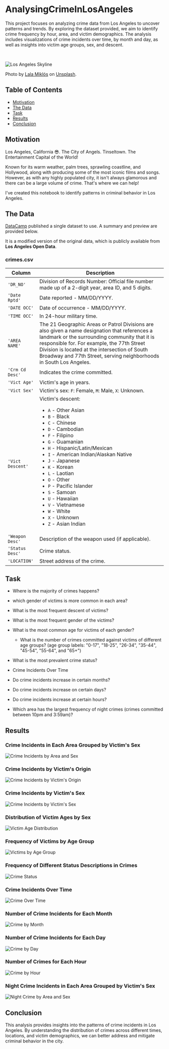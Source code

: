 # AnalysingCrimeInLosAngeles
This project focuses on analyzing crime data from Los Angeles to uncover patterns and trends. By exploring the dataset provided, we aim to identify crime frequency by hour, area, and victim demographics. The analysis includes visualizations of crime incidents over time, by month and day, as well as insights into victim age groups, sex, and descent.

<br>

![Los Angeles Skyline](https://images.unsplash.com/photo-1619083382085-9452906b7157?q=80&w=2064&auto=format&fit=crop&ixlib=rb-4.0.3&ixid=M3wxMjA3fDB8MHxwaG90by1wYWdlfHx8fGVufDB8fHx8fA%3D%3D)

Photo by [Lala Miklós](https://unsplash.com/@lalamiklos024) on [Unsplash](https://unsplash.com).

## Table of Contents
- [Motivation](#motivation)
- [The Data](#the-data)
- [Task](#task)
- [Results](#results)
- [Conclusion](#conclusion)

## Motivation

Los Angeles, California 😎. The City of Angels. Tinseltown. The Entertainment Capital of the World! 

Known for its warm weather, palm trees, sprawling coastline, and Hollywood, along with producing some of the most iconic films and songs. However, as with any highly populated city, it isn't always glamorous and there can be a large volume of crime. That's where we can help!

I've created this notebook to identify patterns in criminal behavior in Los Angeles.

## The Data

[DataCamp](https://app.datacamp.com/) published a single dataset to use. A summary and preview are provided below.

It is a modified version of the original data, which is publicly available from **Los Angeles Open Data**.

### crimes.csv

| Column        | Description                                                                                                                   |
|---------------|-------------------------------------------------------------------------------------------------------------------------------|
| `'DR_NO'`     | Division of Records Number: Official file number made up of a 2-digit year, area ID, and 5 digits.                            |
| `'Date Rptd'` | Date reported - MM/DD/YYYY.                                                                                                   |
| `'DATE OCC'`  | Date of occurrence - MM/DD/YYYY.                                                                                              |
| `'TIME OCC'`  | In 24-hour military time.                                                                                                     |
| `'AREA NAME'` | The 21 Geographic Areas or Patrol Divisions are also given a name designation that references a landmark or the surrounding community that it is responsible for. For example, the 77th Street Division is located at the intersection of South Broadway and 77th Street, serving neighborhoods in South Los Angeles. |
| `'Crm Cd Desc'` | Indicates the crime committed.                                                                                                |
| `'Vict Age'`  | Victim's age in years.                                                                                                        |
| `'Vict Sex'`  | Victim's sex: `F`: Female, `M`: Male, `X`: Unknown.                                                                           |
| `'Vict Descent'` | Victim's descent:<ul><li>`A` - Other Asian</li><li>`B` - Black</li><li>`C` - Chinese</li><li>`D` - Cambodian</li><li>`F` - Filipino</li><li>`G` - Guamanian</li><li>`H` - Hispanic/Latin/Mexican</li><li>`I` - American Indian/Alaskan Native</li><li>`J` - Japanese</li><li>`K` - Korean</li><li>`L` - Laotian</li><li>`O` - Other</li><li>`P` - Pacific Islander</li><li>`S` - Samoan</li><li>`U` - Hawaiian</li><li>`V` - Vietnamese</li><li>`W` - White</li><li>`X` - Unknown</li><li>`Z` - Asian Indian</li> |
| `'Weapon Desc'` | Description of the weapon used (if applicable).                                                                               |
| `'Status Desc'` | Crime status.                                                                                                                 |
| `'LOCATION'`  | Street address of the crime.                                                                                                  |

## Task

-   Where is the majority of crimes happens?
-   which gender of victims is more common in each area?

-   What is the most frequent descent of victims?

-   What is the most frequent gender of the victims?

-   What is the most common age for victims of each gender?
    -   What is the number of crimes committed against victims of different age groups? (age group labels: "0-17", "18-25", "26-34", "35-44", "45-54", "55-64", and "65+")
    
-   What is the most prevalent crime status?

-   Crime Incidents Over Time
-   Do crime incidents increase in certain months?
-   Do crime incidents increase on certain days?
-   Do crime incidents increase at certain hours?

-   Which area has the largest frequency of night crimes (crimes committed between 10pm and 3:59am)?

## Results

### Crime Incidents in Each Area Grouped by Victim's Sex
![Crime Incidents by Area and Sex](path/to/your/image1.png)

### Crime Incidents by Victim's Origin
![Crime Incidents by Victim's Origin](path/to/your/image2.png)

### Crime Incidents by Victim's Sex
![Crime Incidents by Victim's Sex](path/to/your/image3.png)

### Distribution of Victim Ages by Sex
![Victim Age Distribution](path/to/your/image4.png)

### Frequency of Victims by Age Group
![Victims by Age Group](path/to/your/image5.png)

### Frequency of Different Status Descriptions in Crimes
![Crime Status](path/to/your/image6.png)

### Crime Incidents Over Time
![Crime Over Time](path/to/your/image7.png)

### Number of Crime Incidents for Each Month
![Crime by Month](path/to/your/image8.png)

### Number of Crime Incidents for Each Day
![Crime by Day](path/to/your/image9.png)

### Number of Crimes for Each Hour
![Crime by Hour](path/to/your/image10.png)

### Night Crime Incidents in Each Area Grouped by Victim's Sex
![Night Crime by Area and Sex](path/to/your/image11.png)

## Conclusion

This analysis provides insights into the patterns of crime incidents in Los Angeles. By understanding the distribution of crimes across different times, locations, and victim demographics, we can better address and mitigate criminal behavior in the city.